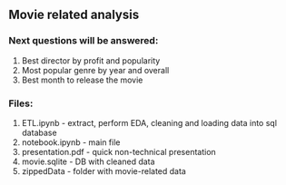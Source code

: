 ## Movie related analysis

### Next questions will be answered:

1. Best director by profit and popularity
2. Most popular genre by year and overall
3. Best month to release the movie


### Files:
1. ETL.ipynb - extract, perform EDA, cleaning and loading data into sql database
2. notebook.ipynb - main file
3. presentation.pdf - quick non-technical presentation
4. movie.sqlite - DB with cleaned data 
5. zippedData - folder with movie-related data
